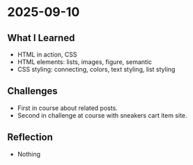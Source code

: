 # 2025-09-10

## What I Learned

- HTML in action, CSS
- HTML elements: lists, images, figure, semantic
- CSS styling: connecting, colors, text styling, list styling

## Challenges

- First in course about related posts.
- Second in challenge at course with sneakers cart item site.

## Reflection

- Nothing
